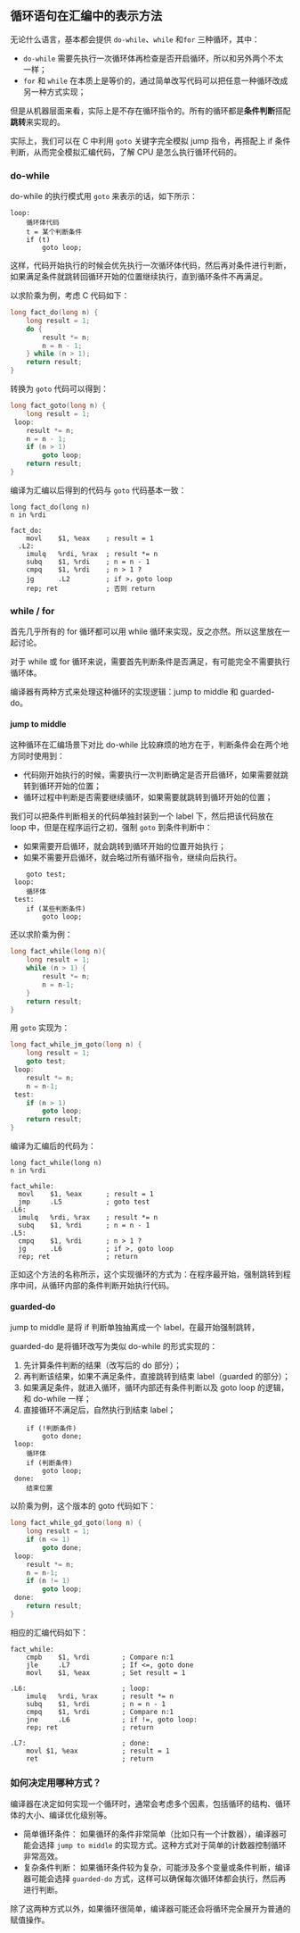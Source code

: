 ## 循环语句在汇编中的表示方法

无论什么语言，基本都会提供 `do-while`、`while` 和`for` 三种循环，其中：

- `do-while` 需要先执行一次循环体再检查是否开启循环，所以和另外两个不太一样；
- `for` 和 `while` 在本质上是等价的，通过简单改写代码可以把任意一种循环改成另一种方式实现；

但是从机器层面来看，实际上是不存在循环指令的。所有的循环都是**条件判断**搭配**跳转**来实现的。

实际上，我们可以在 C 中利用 `goto` 关键字完全模拟 jump 指令，再搭配上 if 条件判断，从而完全模拟汇编代码，了解 CPU 是怎么执行循环代码的。

### do-while

do-while 的执行模式用 `goto` 来表示的话，如下所示：

```text
loop:
    循环体代码
    t = 某个判断条件
    if (t)
        goto loop;
```

这样，代码开始执行的时候会优先执行一次循环体代码，然后再对条件进行判断，如果满足条件就跳转回循环开始的位置继续执行，直到循环条件不再满足。

以求阶乘为例，考虑 C 代码如下：

```c
long fact_do(long n) {
    long result = 1;
    do {
        result *= n;
        n = n - 1;
    } while (n > 1);
    return result;
}
```

转换为 `goto` 代码可以得到：

```c
long fact_goto(long n) {
    long result = 1;
 loop:
    result *= n;
    n = n - 1;
    if (n > 1)
        goto loop;
    return result;
}
```

编译为汇编以后得到的代码与 `goto` 代码基本一致：

```gas
long fact_do(long n)
n in %rdi

fact_do:
    movl    $1, %eax    ; result = 1
  .L2:
    imulq   %rdi, %rax  ; result *= n
    subq    $1, %rdi    ; n = n - 1
    cmpq    $1, %rdi    ; n > 1 ?
    jg      .L2         ; if >，goto loop
    rep; ret            ; 否则 return
```

### while / for

首先几乎所有的 for 循环都可以用 while 循环来实现，反之亦然。所以这里放在一起讨论。

对于 while 或 for 循环来说，需要首先判断条件是否满足，有可能完全不需要执行循环体。

编译器有两种方式来处理这种循环的实现逻辑：jump to middle 和 guarded-do。

#### jump to middle

这种循环在汇编场景下对比 do-while 比较麻烦的地方在于，判断条件会在两个地方同时使用到：

- 代码刚开始执行的时候，需要执行一次判断确定是否开启循环，如果需要就跳转到循环开始的位置；
- 循环过程中判断是否需要继续循环，如果需要就跳转到循环开始的位置；

我们可以把条件判断相关的代码单独封装到一个 label 下，然后把该代码放在 loop 中，但是在程序运行之初，强制 `goto` 到条件判断中：

- 如果需要开启循环，就会跳转到循环开始的位置开始执行；
- 如果不需要开启循环，就会略过所有循环指令，继续向后执行。

```text
    goto test;
 loop:
    循环体
 test:
    if (某些判断条件)
        goto loop;
```

还以求阶乘为例：

```c
long fact_while(long n){
    long result = 1;
    while (n > 1) {
        result *= n;
        n = n-1; 
    }
    return result;
}
```

用 `goto` 实现为：

```c
long fact_while_jm_goto(long n) {
    long result = 1;
    goto test;
 loop:
    result *= n;
    n = n-1; 
 test:
    if (n > 1)
        goto loop;
    return result;
}
```

编译为汇编后的代码为：

```assemble
long fact_while(long n)
n in %rdi

fact_while:
  movl    $1, %eax      ; result = 1
  jmp     .L5           ; goto test
.L6:
  imulq   %rdi, %rax    ; result *= n
  subq    $1, %rdi      ; n = n - 1
.L5:
  cmpq    $1, %rdi      ; n > 1 ?
  jg      .L6           ; if >, goto loop
  rep; ret              ; return
```

正如这个方法的名称所示，这个实现循环的方式为：在程序最开始，强制跳转到程序中间，从循环内部的条件判断开始执行代码。

#### guarded-do

jump to middle 是将 if 判断单独抽离成一个 label，在最开始强制跳转，

guarded-do 是将循环改写为类似 do-while 的形式实现的：

1. 先计算条件判断的结果（改写后的 do 部分）；
2. 再判断该结果，如果不满足条件，直接跳转到结束 label（guarded 的部分）；
3. 如果满足条件，就进入循环，循环内部还有条件判断以及 goto loop 的逻辑，和 do-while 一样；
4. 直接循环不满足后，自然执行到结束 label；

```text
    if (!判断条件)
        goto done;
 loop:
    循环体
    if (判断条件)
        goto loop;
 done:
    结束位置
```

以阶乘为例，这个版本的 goto 代码如下：

```c
long fact_while_gd_goto(long n) {
    long result = 1;
    if (n <= 1)
        goto done;
 loop:
    result *= n;
    n = n-1;
    if (n != 1)
        goto loop;
 done:
    return result;
}
```

相应的汇编代码如下：

```assembly
fact_while:
    cmpb    $1, %rdi        ; Compare n:1
    jle     .L7             ; If <=, goto done 
    movl    $1, %eax        ; Set result = 1

.L6:                        ; loop:
    imulq   %rdi, %rax      ; result *= n 
    subq    $1, %rdi        ; n = n - 1
    cmpq    $1, %rdi        ; Compare n:1
    jne     .L6             ; if !=, goto loop:
    rep; ret                ; return

.L7:                        ; done:
    movl $1, %eax           ; result = 1
    ret                     ; return
```

### 如何决定用哪种方式？

编译器在决定如何实现一个循环时，通常会考虑多个因素，包括循环的结构、循环体的大小、编译优化级别等。

- 简单循环条件： 如果循环的条件非常简单（比如只有一个计数器），编译器可能会选择 `jump to middle` 的实现方式。这种方式对于简单的计数器控制循环非常高效。
- 复杂条件判断： 如果循环条件较为复杂，可能涉及多个变量或条件判断，编译器可能会选择 `guarded-do` 方式，这样可以确保每次循环体都会执行，然后再进行判断。

除了这两种方式以外，如果循环很简单，编译器可能还会将循环完全展开为普通的赋值操作。